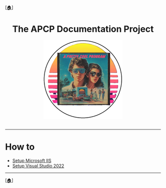 [[🏠︎](../README.md)]

<!-- u250924 -->

<div align="center">

# The APCP Documentation Project

  <picture>
    <source media="(prefers-color-scheme: dark)" srcset="../../.github/img/logo/apcp-logo-dark-256x256.png">
    <source media="(prefers-color-scheme: light)" srcset="../../.github/img/logo/apcp-logo-light-256x256.png">
    <img alt="Fallback image description" src="../../.github/img/logo/apcp-logo-light-256x256.png">
  </picture>

</div>

<br>

***

# How to

* [Setup Microsoft IIS](./howto/setup-iis/README.md)
* [Setup Visual Studio 2022](./howto/setup-vs2022/README.md)


***

[[🏠︎](../README.md)]